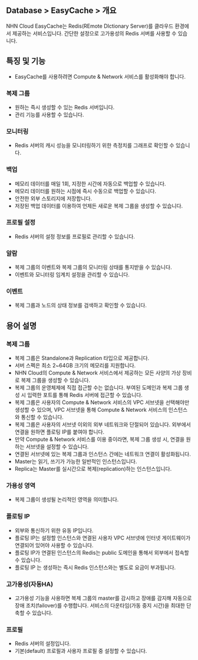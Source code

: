 ## Database > EasyCache > 개요

NHN Cloud EasyCache는 Redis(REmote DIctionary Server)를 클라우드 환경에서 제공하는 서비스입니다.
간단한 설정으로 고가용성의 Redis 서버를 사용할 수 있습니다.

## 특징 및 기능

* EasyCache를 사용하려면 Compute & Network 서비스를 활성화해야 합니다.

### 복제 그룹

* 원하는 즉시 생성할 수 있는 Redis 서버입니다.
* 관리 기능를 사용할 수 있습니다.

### 모니터링

* Redis 서버의 캐시 성능을 모니터링하기 위한 측정치를 그래프로 확인할 수 있습니다.

### 백업

* 메모리 데이터를 매일 1회, 지정한 시간에 자동으로 백업할 수 있습니다.
* 메모리 데이터를 원하는 시점에 즉시 수동으로 백업할 수 있습니다.
* 안전한 외부 스토리지에 저장합니다.
* 저장된 백업 데이터를 이용하여 언제든 새로운 복제 그룹을 생성할 수 있습니다.

### 프로필 설정

* Redis 서버의 설정 정보를 프로필로 관리할 수 있습니다.

### 알람

* 복제 그룹의 이벤트와 복제 그룹의 모니터링 상태를 통지받을 수 있습니다.
* 이벤트와 모니터링 임계치 설정을 관리할 수 있습니다.

### 이벤트

* 복제 그룹과 노드의 상태 정보를 검색하고 확인할 수 있습니다.

## 용어 설명

### 복제 그룹

* 복제 그룹은 Standalone과 Replication 타입으로 제공합니다.
* 서버 스펙은 최소 2~64GB 크기의 메모리를 지원합니다.
* NHN Cloud의 Compute & Network 서비스에서 제공하는 모든 사양의 가상 장비로 복제 그룹을 생성할 수 있습니다.
* 복제 그룹의 운영체제에 직접 접근할 수는 없습니다. 부여된 도메인과 복제 그룹 생성 시 입력한 포트를 통해  Redis 서버에 접근할 수 있습니다.
* 복제 그룹은 사용자의 Compute & Network 서비스의 VPC 서브넷을 선택해야만 생성할 수 있으며, VPC 서브넷을 통해 Compute & Network 서비스의 인스턴스와 통신할 수 있습니다.
* 복제 그룹은 사용자의 서브넷 이외의 외부 네트워크와 단절되어 있습니다. 외부에서 연결을 원하면 플로팅 IP를 붙여야 합니다.
* 만약 Compute & Network 서비스를 이용 중이라면, 복제 그룹 생성 시, 연결을 원하는 서브넷을 설정할 수 있습니다.
* 연결된 서브넷에 있는 복제 그룹과 인스턴스 간에는 네트워크 연결이 활성화됩니다.
* Master는 읽기, 쓰기가 가능한 일반적인 인스턴스입니다.
* Replica는 Master를 실시간으로 복제(replication)하는 인스턴스입니다.

### 가용성 영역

* 복제 그룹이 생성될 논리적인 영역을 의미합니다.

### 플로팅 IP

* 외부와 통신하기 위한 유동 IP입니다.
* 플로팅 IP는 설정할 인스턴스와 연결된 사용자 VPC 서브넷에 인터넷 게이트웨이가 연결되어 있어야 사용할 수 있습니다.
* 플로팅 IP가 연결된 인스턴스의 Redis는 public 도메인을 통해서 외부에서 접속할 수 있습니다.
* 플로팅 IP 는 생성하는 즉시 Redis 인스턴스와는 별도로 요금이 부과됩니다.

### 고가용성(자동HA)

* 고가용성 기능을 사용하면 복제 그룹의 master를 감시하고 장애를 감지해 자동으로 장애 조치(failover)를 수행합니다. 서비스의 다운타임(가동 중지 시간)을 최대한 단축할 수 있습니다.

### 프로필

* Redis 서버의 설정입니다.
* 기본(default) 프로필과 사용자 프로필 중 설정할 수 있습니다.